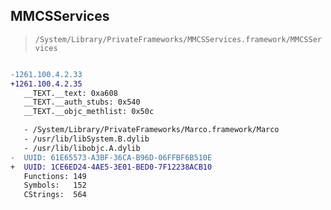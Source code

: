 ## MMCSServices

> `/System/Library/PrivateFrameworks/MMCSServices.framework/MMCSServices`

```diff

-1261.100.4.2.33
+1261.100.4.2.35
   __TEXT.__text: 0xa608
   __TEXT.__auth_stubs: 0x540
   __TEXT.__objc_methlist: 0x50c

   - /System/Library/PrivateFrameworks/Marco.framework/Marco
   - /usr/lib/libSystem.B.dylib
   - /usr/lib/libobjc.A.dylib
-  UUID: 61E65573-A3BF-36CA-B96D-06FFBF6B510E
+  UUID: 1CE6ED24-4AE5-3E01-BED0-7F12238ACB10
   Functions: 149
   Symbols:   152
   CStrings:  564

```
